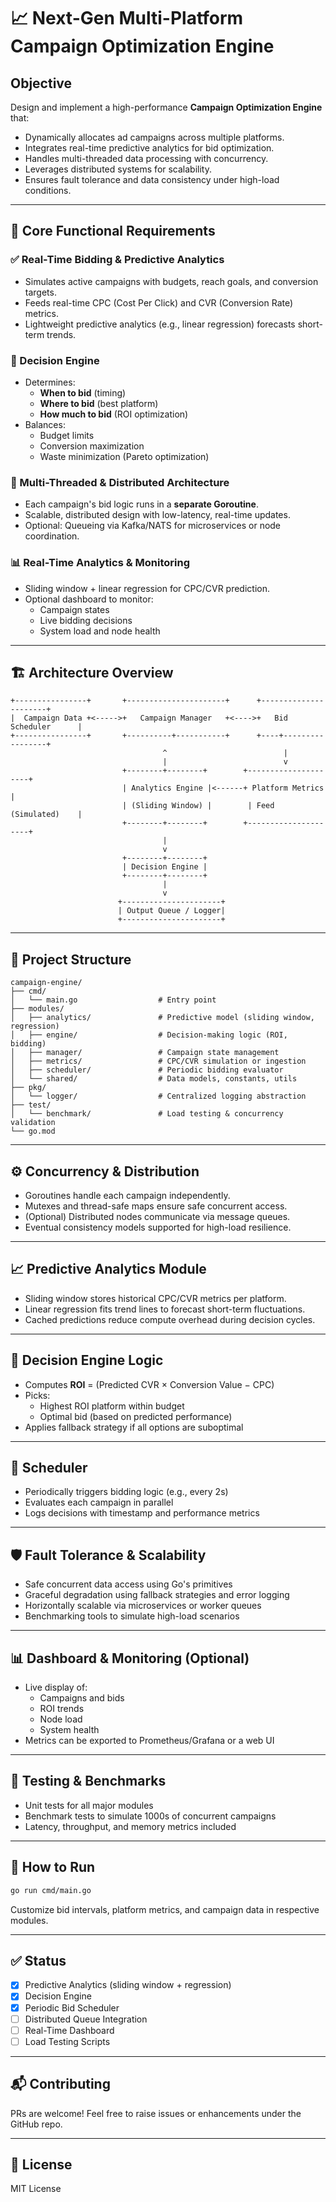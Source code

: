 
# 📈 Next-Gen Multi-Platform Campaign Optimization Engine

## Objective

Design and implement a high-performance **Campaign Optimization Engine** that:

- Dynamically allocates ad campaigns across multiple platforms.
- Integrates real-time predictive analytics for bid optimization.
- Handles multi-threaded data processing with concurrency.
- Leverages distributed systems for scalability.
- Ensures fault tolerance and data consistency under high-load conditions.

---

## 🔧 Core Functional Requirements

### ✅ Real-Time Bidding & Predictive Analytics
- Simulates active campaigns with budgets, reach goals, and conversion targets.
- Feeds real-time CPC (Cost Per Click) and CVR (Conversion Rate) metrics.
- Lightweight predictive analytics (e.g., linear regression) forecasts short-term trends.

### 🧠 Decision Engine
- Determines:
  - **When to bid** (timing)
  - **Where to bid** (best platform)
  - **How much to bid** (ROI optimization)
- Balances:
  - Budget limits
  - Conversion maximization
  - Waste minimization (Pareto optimization)

### 🚀 Multi-Threaded & Distributed Architecture
- Each campaign's bid logic runs in a **separate Goroutine**.
- Scalable, distributed design with low-latency, real-time updates.
- Optional: Queueing via Kafka/NATS for microservices or node coordination.

### 📊 Real-Time Analytics & Monitoring
- Sliding window + linear regression for CPC/CVR prediction.
- Optional dashboard to monitor:
  - Campaign states
  - Live bidding decisions
  - System load and node health

---

## 🏗️ Architecture Overview

```
+----------------+       +----------------------+      +----------------------+
|  Campaign Data +<----->+   Campaign Manager   +<---->+   Bid Scheduler      |
+----------------+       +----------+-----------+      +----+-----------------+
                                  ^                          |
                                  |                          v
                         +--------+--------+        +---------------------+
                         | Analytics Engine |<------+ Platform Metrics     |
                         | (Sliding Window) |        | Feed (Simulated)    |
                         +--------+--------+        +---------------------+
                                  |
                                  v
                         +--------+--------+
                         | Decision Engine |
                         +--------+--------+
                                  |
                                  v
                        +----------------------+
                        | Output Queue / Logger|
                        +----------------------+
```

---

## 📂 Project Structure

```
campaign-engine/
├── cmd/
│   └── main.go                  # Entry point
├── modules/
│   ├── analytics/               # Predictive model (sliding window, regression)
│   ├── engine/                  # Decision-making logic (ROI, bidding)
│   ├── manager/                 # Campaign state management
│   ├── metrics/                 # CPC/CVR simulation or ingestion
│   ├── scheduler/               # Periodic bidding evaluator
│   └── shared/                  # Data models, constants, utils
├── pkg/
│   └── logger/                  # Centralized logging abstraction
├── test/
│   └── benchmark/               # Load testing & concurrency validation
└── go.mod
```

---

## ⚙️ Concurrency & Distribution

- Goroutines handle each campaign independently.
- Mutexes and thread-safe maps ensure safe concurrent access.
- (Optional) Distributed nodes communicate via message queues.
- Eventual consistency models supported for high-load resilience.

---

## 📈 Predictive Analytics Module

- Sliding window stores historical CPC/CVR metrics per platform.
- Linear regression fits trend lines to forecast short-term fluctuations.
- Cached predictions reduce compute overhead during decision cycles.

---

## 🚦 Decision Engine Logic

- Computes **ROI** = (Predicted CVR × Conversion Value − CPC)
- Picks:
  - Highest ROI platform within budget
  - Optimal bid (based on predicted performance)
- Applies fallback strategy if all options are suboptimal

---

## 🔄 Scheduler

- Periodically triggers bidding logic (e.g., every 2s)
- Evaluates each campaign in parallel
- Logs decisions with timestamp and performance metrics

---

## 🛡️ Fault Tolerance & Scalability

- Safe concurrent data access using Go's primitives
- Graceful degradation using fallback strategies and error logging
- Horizontally scalable via microservices or worker queues
- Benchmarking tools to simulate high-load scenarios

---

## 📊 Dashboard & Monitoring (Optional)

- Live display of:
  - Campaigns and bids
  - ROI trends
  - Node load
  - System health
- Metrics can be exported to Prometheus/Grafana or a web UI

---

## 🧪 Testing & Benchmarks

- Unit tests for all major modules
- Benchmark tests to simulate 1000s of concurrent campaigns
- Latency, throughput, and memory metrics included

---

## 🚀 How to Run

```bash
go run cmd/main.go
```

Customize bid intervals, platform metrics, and campaign data in respective modules.

---

## ✅ Status

- [x] Predictive Analytics (sliding window + regression)
- [x] Decision Engine
- [x] Periodic Bid Scheduler
- [ ] Distributed Queue Integration
- [ ] Real-Time Dashboard
- [ ] Load Testing Scripts

---

## 📬 Contributing

PRs are welcome! Feel free to raise issues or enhancements under the GitHub repo.

---

## 📄 License

MIT License
